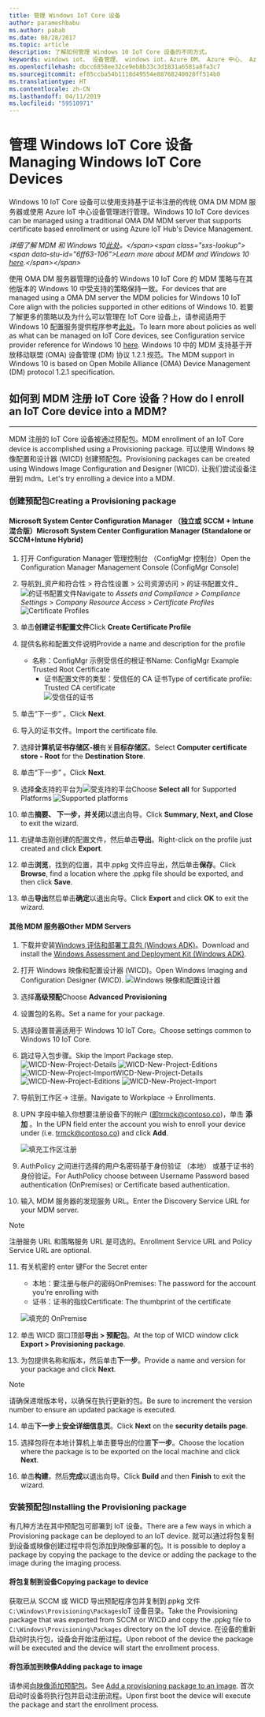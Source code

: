 ```yaml
---
title: 管理 Windows IoT Core 设备
author: parameshbabu
ms.author: pabab
ms.date: 08/28/2017
ms.topic: article
description: 了解如何管理 Windows 10 IoT Core 设备的不同方式。
keywords: windows iot、 设备管理、 windows iot，Azure DM、 Azure 中心、 Azure IoT
ms.openlocfilehash: dbcc6858ee32ce9eb8b33c3d1831a6581a8fa3c7
ms.sourcegitcommit: ef85ccba54b1118d49554e88768240020ff514b0
ms.translationtype: HT
ms.contentlocale: zh-CN
ms.lasthandoff: 04/11/2019
ms.locfileid: "59510971"
---
```

# <a name="managing-windows-iot-core-devices"></a><span data-ttu-id="6ff63-104">管理 Windows IoT Core 设备</span><span class="sxs-lookup"><span data-stu-id="6ff63-104">Managing Windows IoT Core Devices</span></span>

<span data-ttu-id="6ff63-105">Windows 10 IoT Core 设备可以使用支持基于证书注册的传统 OMA DM MDM 服务器或使用 Azure IoT 中心设备管理进行管理。</span><span class="sxs-lookup"><span data-stu-id="6ff63-105">Windows 10 IoT Core devices can be managed using a traditional OMA DM MDM server that supports certificate based enrollment or using Azure IoT Hub's Device Management.</span></span>  

 _<span data-ttu-id="6ff63-106">详细了解 MDM 和 Windows 10[此处](https://msdn.microsoft.com/library/windows/hardware/dn914769(v=vs.85).aspx)。</span><span class="sxs-lookup"><span data-stu-id="6ff63-106">Learn more about MDM and Windows 10 [here](https://msdn.microsoft.com/library/windows/hardware/dn914769(v=vs.85).aspx).</span></span>_  

<span data-ttu-id="6ff63-107">使用 OMA DM 服务器管理的设备的 Windows 10 IoT Core 的 MDM 策略与在其他版本的 Windows 10 中受支持的策略保持一致。</span><span class="sxs-lookup"><span data-stu-id="6ff63-107">For devices that are managed using a OMA DM server the MDM policies for Windows 10 IoT Core align with the policies supported in other editions of Windows 10.</span></span> <span data-ttu-id="6ff63-108">若要了解更多的策略以及为什么可以管理在 IoT Core 设备上，请参阅适用于 Windows 10 配置服务提供程序参考[此处](https://aka.ms/csplist)。</span><span class="sxs-lookup"><span data-stu-id="6ff63-108">To learn more about policies as well as what can be managed on IoT Core devices, see Configuration service provider reference for Windows 10 [here](https://aka.ms/csplist).</span></span> <span data-ttu-id="6ff63-109">Windows 10 中的 MDM 支持基于开放移动联盟 (OMA) 设备管理 (DM) 协议 1.2.1 规范。</span><span class="sxs-lookup"><span data-stu-id="6ff63-109">The MDM support in Windows 10 is based on Open Mobile Alliance (OMA) Device Management (DM) protocol 1.2.1 specification.</span></span>

## <a name="how-do-i-enroll-an-iot-core-device-into-a-mdm"></a><span data-ttu-id="6ff63-110">如何到 MDM 注册 IoT Core 设备？</span><span class="sxs-lookup"><span data-stu-id="6ff63-110">How do I enroll an IoT Core device into a MDM?</span></span>
___
<span data-ttu-id="6ff63-111">MDM 注册的 IoT Core 设备被通过预配包。</span><span class="sxs-lookup"><span data-stu-id="6ff63-111">MDM enrollment of an IoT Core device is accomplished using a Provisioning package.</span></span> <span data-ttu-id="6ff63-112">可以使用 Windows 映像配置和设计器 (WICD) 创建预配包。</span><span class="sxs-lookup"><span data-stu-id="6ff63-112">Provisioning packages can be created using Windows Image Configuration and Designer (WICD).</span></span> <span data-ttu-id="6ff63-113">让我们尝试设备注册到 mdm。</span><span class="sxs-lookup"><span data-stu-id="6ff63-113">Let's try enrolling a device into a MDM.</span></span>

### <a name="creating-a-provisioning-package"></a><span data-ttu-id="6ff63-114">创建预配包</span><span class="sxs-lookup"><span data-stu-id="6ff63-114">Creating a Provisioning package</span></span>

#### <a name="microsoft-system-center-configuration-manager-standalone-or-sccmintune-hybrid"></a><span data-ttu-id="6ff63-115">Microsoft System Center Configuration Manager （独立或 SCCM + Intune 混合版）</span><span class="sxs-lookup"><span data-stu-id="6ff63-115">Microsoft System Center Configuration Manager (Standalone or SCCM+Intune Hybrid)</span></span>

1. <span data-ttu-id="6ff63-116">打开 Configuration Manager 管理控制台 （ConfigMgr 控制台）</span><span class="sxs-lookup"><span data-stu-id="6ff63-116">Open the Configuration Manager Management Console (ConfigMgr Console)</span></span>

2. <span data-ttu-id="6ff63-117">导航到_资产和符合性 > 符合性设置 > 公司资源访问 > 的证书配置文件_
   ![的证书配置文件](../media/ManagingDevices/ConfigMgr-Certificate-Profiles.PNG)</span><span class="sxs-lookup"><span data-stu-id="6ff63-117">Navigate to _Assets and Compliance > Compliance Settings > Company Resource Access > Certificate Profiles_
![Certificate Profiles](../media/ManagingDevices/ConfigMgr-Certificate-Profiles.PNG)</span></span>

3. <span data-ttu-id="6ff63-118">单击**创建证书配置文件**</span><span class="sxs-lookup"><span data-stu-id="6ff63-118">Click **Create Certificate Profile**</span></span>

4. <span data-ttu-id="6ff63-119">提供名称和配置文件说明</span><span class="sxs-lookup"><span data-stu-id="6ff63-119">Provide a name and description for the profile</span></span>
   - <span data-ttu-id="6ff63-120">名称：ConfigMgr 示例受信任的根证书</span><span class="sxs-lookup"><span data-stu-id="6ff63-120">Name: ConfigMgr Example Trusted Root Certificate</span></span>
     - <span data-ttu-id="6ff63-121">证书配置文件的类型：受信任的 CA 证书</span><span class="sxs-lookup"><span data-stu-id="6ff63-121">Type of certificate profile: Trusted CA certificate</span></span>  
     ![受信任的证书](../media/ManagingDevices/ConfigMgr-Certificate-Profiles-Wizard.png)

5. <span data-ttu-id="6ff63-123">单击“下一步” 。</span><span class="sxs-lookup"><span data-stu-id="6ff63-123">Click **Next**.</span></span>

6. <span data-ttu-id="6ff63-124">导入的证书文件。</span><span class="sxs-lookup"><span data-stu-id="6ff63-124">Import the certificate file.</span></span>

7. <span data-ttu-id="6ff63-125">选择**计算机证书存储区-根**有关**目标存储区**。</span><span class="sxs-lookup"><span data-stu-id="6ff63-125">Select **Computer certificate store - Root** for the **Destination Store**.</span></span>

8. <span data-ttu-id="6ff63-126">单击“下一步” 。</span><span class="sxs-lookup"><span data-stu-id="6ff63-126">Click **Next**.</span></span>

9. <span data-ttu-id="6ff63-127">选择**全**支持的平台为![受支持的平台](../media/ManagingDevices/ConfigMgr-Certificate-Profiles-Wizard-Supported-Platforms.png)</span><span class="sxs-lookup"><span data-stu-id="6ff63-127">Choose **Select all** for Supported Platforms ![Supported platforms](../media/ManagingDevices/ConfigMgr-Certificate-Profiles-Wizard-Supported-Platforms.png)</span></span>

10. <span data-ttu-id="6ff63-128">单击**摘要、 下一步，并关闭**以退出向导。</span><span class="sxs-lookup"><span data-stu-id="6ff63-128">Click **Summary, Next, and Close** to exit the wizard.</span></span>

11. <span data-ttu-id="6ff63-129">右键单击刚创建的配置文件，然后单击**导出**。</span><span class="sxs-lookup"><span data-stu-id="6ff63-129">Right-click on the profile just created and click **Export**.</span></span>

12. <span data-ttu-id="6ff63-130">单击**浏览**，找到的位置，其中.ppkg 文件应导出，然后单击**保存**。</span><span class="sxs-lookup"><span data-stu-id="6ff63-130">Click **Browse**, find a location where the .ppkg file should be exported, and then click **Save**.</span></span>

13. <span data-ttu-id="6ff63-131">单击**导出**然后单击**确定**以退出向导。</span><span class="sxs-lookup"><span data-stu-id="6ff63-131">Click **Export** and click **OK** to exit the wizard.</span></span>

#### <a name="other-mdm-servers"></a><span data-ttu-id="6ff63-132">其他 MDM 服务器</span><span class="sxs-lookup"><span data-stu-id="6ff63-132">Other MDM Servers</span></span>

1. <span data-ttu-id="6ff63-133">下载并安装[Windows 评估和部署工具包 (Windows ADK)](https://developer.microsoft.com/windows/hardware/windows-assessment-deployment-kit)。</span><span class="sxs-lookup"><span data-stu-id="6ff63-133">Download and install the [Windows Assessment and Deployment Kit (Windows ADK)](https://developer.microsoft.com/windows/hardware/windows-assessment-deployment-kit).</span></span>

2. <span data-ttu-id="6ff63-134">打开 Windows 映像和配置设计器 (WICD)。</span><span class="sxs-lookup"><span data-stu-id="6ff63-134">Open Windows Imaging and Configuration Designer (WICD).</span></span>
   ![Windows 映像和配置设计器](../media/ManagingDevices/WICD-Start-Page.png)

3. <span data-ttu-id="6ff63-136">选择**高级预配**</span><span class="sxs-lookup"><span data-stu-id="6ff63-136">Choose **Advanced Provisioning**</span></span>

4. <span data-ttu-id="6ff63-137">设置包的名称。</span><span class="sxs-lookup"><span data-stu-id="6ff63-137">Set a name for your package.</span></span>

5. <span data-ttu-id="6ff63-138">选择设置普遍适用于 Windows 10 IoT Core。</span><span class="sxs-lookup"><span data-stu-id="6ff63-138">Choose settings common to Windows 10 IoT Core.</span></span>

6. <span data-ttu-id="6ff63-139">跳过导入包步骤。</span><span class="sxs-lookup"><span data-stu-id="6ff63-139">Skip the Import Package step.</span></span>
   ![<span data-ttu-id="6ff63-140">WICD-New-Project-Details](../media/ManagingDevices/WICD-Advanced-Provisioning-New-Project-Details.PNG) 
   ![WICD-New-Project-Editions](../media/ManagingDevices/WICD-Advanced-Provisioning-New-Project-Editions.PNG) 
   ![WICD-New-Project-Import</span><span class="sxs-lookup"><span data-stu-id="6ff63-140">WICD-New-Project-Details](../media/ManagingDevices/WICD-Advanced-Provisioning-New-Project-Details.PNG) 
![WICD-New-Project-Editions](../media/ManagingDevices/WICD-Advanced-Provisioning-New-Project-Editions.PNG) 
![WICD-New-Project-Import</span></span>](../media/ManagingDevices/WICD-Advanced-Provisioning-New-Project-Import.PNG)

7. <span data-ttu-id="6ff63-141">导航到工作区-> 注册。</span><span class="sxs-lookup"><span data-stu-id="6ff63-141">Navigate to Workplace -> Enrollments.</span></span>

8. <span data-ttu-id="6ff63-142">UPN 字段中输入你想要注册设备下的帐户 (即trmck@contoso.co)，单击 **添加** 。</span><span class="sxs-lookup"><span data-stu-id="6ff63-142">In the UPN field enter the account you wish to enroll your device under (i.e. trmck@contoso.co) and click **Add**.</span></span>

   ![填充工作区注册](../media/ManagingDevices/WICD-Workplace-Enrollments-UPN-Filled.png)

9. <span data-ttu-id="6ff63-144">AuthPolicy 之间进行选择的用户名密码基于身份验证 （本地） 或基于证书的身份验证。</span><span class="sxs-lookup"><span data-stu-id="6ff63-144">For AuthPolicy choose between Username Password based authentication (OnPremises) or Certificate based authentication.</span></span>

10. <span data-ttu-id="6ff63-145">输入 MDM 服务器的发现服务 URL。</span><span class="sxs-lookup"><span data-stu-id="6ff63-145">Enter the Discovery Service URL for your MDM server.</span></span>

> [!NOTE]
> <span data-ttu-id="6ff63-146">注册服务 URL 和策略服务 URL 是可选的。</span><span class="sxs-lookup"><span data-stu-id="6ff63-146">Enrollment Service URL and Policy Service URL are optional.</span></span>

11. <span data-ttu-id="6ff63-147">有关机密的 enter 键</span><span class="sxs-lookup"><span data-stu-id="6ff63-147">For the Secret enter</span></span>  
    - <span data-ttu-id="6ff63-148">本地：要注册与帐户的密码</span><span class="sxs-lookup"><span data-stu-id="6ff63-148">OnPremises: The password for the account you're enrolling with</span></span>  
    - <span data-ttu-id="6ff63-149">证书：证书的指纹</span><span class="sxs-lookup"><span data-stu-id="6ff63-149">Certificate: The thumbprint of the certificate</span></span>
    
    ![填充的 OnPremise](../media/ManagingDevices/WICD-Workplace-Enrollments-UPN-Details-Filled-Premise.png)  

12. <span data-ttu-id="6ff63-151">单击 WICD 窗口顶部**导出 > 预配包**。</span><span class="sxs-lookup"><span data-stu-id="6ff63-151">At the top of WICD window click **Export > Provisioning package**.</span></span>

13. <span data-ttu-id="6ff63-152">为包提供名称和版本，然后单击**下一步**。</span><span class="sxs-lookup"><span data-stu-id="6ff63-152">Provide a name and version for your package and click **Next**.</span></span> 

> [!NOTE]
> <span data-ttu-id="6ff63-153">请确保递增版本号，以确保在执行更新的包。</span><span class="sxs-lookup"><span data-stu-id="6ff63-153">Be sure to increment the version number to ensure an updated package is executed.</span></span>

14. <span data-ttu-id="6ff63-154">单击**下一步**上**安全详细信息页**。</span><span class="sxs-lookup"><span data-stu-id="6ff63-154">Click **Next** on the **security details page**.</span></span>

15. <span data-ttu-id="6ff63-155">选择包将在本地计算机上单击要导出的位置**下一步**。</span><span class="sxs-lookup"><span data-stu-id="6ff63-155">Choose the location where the package is to be exported on the local machine and click **Next**.</span></span>

16. <span data-ttu-id="6ff63-156">单击**构建**，然后**完成**以退出向导。</span><span class="sxs-lookup"><span data-stu-id="6ff63-156">Click **Build** and then **Finish** to exit the wizard.</span></span>

### <a name="installing-the-provisioning-package"></a><span data-ttu-id="6ff63-157">安装预配包</span><span class="sxs-lookup"><span data-stu-id="6ff63-157">Installing the Provisioning package</span></span>

<span data-ttu-id="6ff63-158">有几种方法在其中预配包可部署到 IoT 设备。</span><span class="sxs-lookup"><span data-stu-id="6ff63-158">There are a few ways in which a Provisioning package can be deployed to an IoT device.</span></span> <span data-ttu-id="6ff63-159">就可以通过将包复制到设备或映像创建过程中将包添加到映像部署的包。</span><span class="sxs-lookup"><span data-stu-id="6ff63-159">It is possible to deploy a package by copying the package to the device or adding the package to the image during the imaging process.</span></span>

#### <a name="copying-package-to-device"></a><span data-ttu-id="6ff63-160">将包复制到设备</span><span class="sxs-lookup"><span data-stu-id="6ff63-160">Copying package to device</span></span>

<span data-ttu-id="6ff63-161">获取已从 SCCM 或 WICD 导出预配程序包并复制到.ppkg 文件`C:\Windows\Provisioning\Packages`IoT 设备目录。</span><span class="sxs-lookup"><span data-stu-id="6ff63-161">Take the Provisioning package that was exported from SCCM or WICD and copy the .ppkg file to `C:\Windows\Provisioning\Packages` directory on the IoT device.</span></span> <span data-ttu-id="6ff63-162">在设备的重新启动时执行包，设备会开始注册过程。</span><span class="sxs-lookup"><span data-stu-id="6ff63-162">Upon reboot of the device the package will be executed and the device will start the enrollment process.</span></span>

#### <a name="adding-package-to-image"></a><span data-ttu-id="6ff63-163">将包添加到映像</span><span class="sxs-lookup"><span data-stu-id="6ff63-163">Adding package to image</span></span>

<span data-ttu-id="6ff63-164">请参阅[向映像添加预配包](https://docs.microsoft.com/windows-hardware/manufacture/iot/add-a-provisioning-package-to-an-image)。</span><span class="sxs-lookup"><span data-stu-id="6ff63-164">See [Add a provisioning package to an image](https://docs.microsoft.com/windows-hardware/manufacture/iot/add-a-provisioning-package-to-an-image).</span></span> <span data-ttu-id="6ff63-165">首次启动时设备将执行包并启动注册流程。</span><span class="sxs-lookup"><span data-stu-id="6ff63-165">Upon first boot the device will execute the package and start the enrollment process.</span></span>
